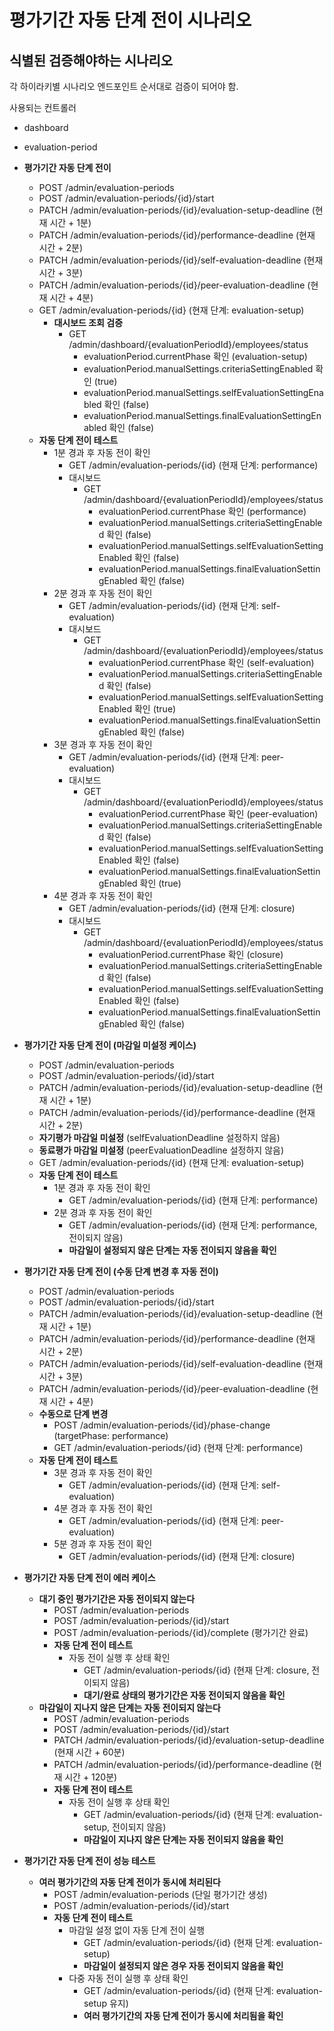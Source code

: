 # 평가기간 자동 단계 전이 시나리오

## 식별된 검증해야하는 시나리오

각 하이라키별 시나리오 엔드포인트 순서대로 검증이 되어야 함.

사용되는 컨트롤러
- dashboard
- evaluation-period

- **평가기간 자동 단계 전이** 
    - POST /admin/evaluation-periods 
    - POST /admin/evaluation-periods/{id}/start 
    - PATCH /admin/evaluation-periods/{id}/evaluation-setup-deadline (현재 시간 + 1분)
    - PATCH /admin/evaluation-periods/{id}/performance-deadline (현재 시간 + 2분)
    - PATCH /admin/evaluation-periods/{id}/self-evaluation-deadline (현재 시간 + 3분)
    - PATCH /admin/evaluation-periods/{id}/peer-evaluation-deadline (현재 시간 + 4분)
    - GET /admin/evaluation-periods/{id} (현재 단계: evaluation-setup)
        - **대시보드 조회 검증**
            - GET /admin/dashboard/{evaluationPeriodId}/employees/status 
                - evaluationPeriod.currentPhase 확인 (evaluation-setup)
                - evaluationPeriod.manualSettings.criteriaSettingEnabled 확인 (true)
                - evaluationPeriod.manualSettings.selfEvaluationSettingEnabled 확인 (false)
                - evaluationPeriod.manualSettings.finalEvaluationSettingEnabled 확인 (false)
    - **자동 단계 전이 테스트**
        - 1분 경과 후 자동 전이 확인
            - GET /admin/evaluation-periods/{id} (현재 단계: performance)
            - 대시보드
                - GET /admin/dashboard/{evaluationPeriodId}/employees/status 
                    - evaluationPeriod.currentPhase 확인 (performance)
                    - evaluationPeriod.manualSettings.criteriaSettingEnabled 확인 (false)
                    - evaluationPeriod.manualSettings.selfEvaluationSettingEnabled 확인 (false)
                    - evaluationPeriod.manualSettings.finalEvaluationSettingEnabled 확인 (false)
        - 2분 경과 후 자동 전이 확인
            - GET /admin/evaluation-periods/{id} (현재 단계: self-evaluation)
            - 대시보드
                - GET /admin/dashboard/{evaluationPeriodId}/employees/status 
                    - evaluationPeriod.currentPhase 확인 (self-evaluation)
                    - evaluationPeriod.manualSettings.criteriaSettingEnabled 확인 (false)
                    - evaluationPeriod.manualSettings.selfEvaluationSettingEnabled 확인 (true)
                    - evaluationPeriod.manualSettings.finalEvaluationSettingEnabled 확인 (false)
        - 3분 경과 후 자동 전이 확인
            - GET /admin/evaluation-periods/{id} (현재 단계: peer-evaluation)
            - 대시보드
                - GET /admin/dashboard/{evaluationPeriodId}/employees/status 
                    - evaluationPeriod.currentPhase 확인 (peer-evaluation)
                    - evaluationPeriod.manualSettings.criteriaSettingEnabled 확인 (false)
                    - evaluationPeriod.manualSettings.selfEvaluationSettingEnabled 확인 (false)
                    - evaluationPeriod.manualSettings.finalEvaluationSettingEnabled 확인 (true)
        - 4분 경과 후 자동 전이 확인
            - GET /admin/evaluation-periods/{id} (현재 단계: closure)
            - 대시보드
                - GET /admin/dashboard/{evaluationPeriodId}/employees/status 
                    - evaluationPeriod.currentPhase 확인 (closure)
                    - evaluationPeriod.manualSettings.criteriaSettingEnabled 확인 (false)
                    - evaluationPeriod.manualSettings.selfEvaluationSettingEnabled 확인 (false)
                    - evaluationPeriod.manualSettings.finalEvaluationSettingEnabled 확인 (false)
- **평가기간 자동 단계 전이 (마감일 미설정 케이스)** 
    - POST /admin/evaluation-periods 
    - POST /admin/evaluation-periods/{id}/start 
    - PATCH /admin/evaluation-periods/{id}/evaluation-setup-deadline (현재 시간 + 1분)
    - PATCH /admin/evaluation-periods/{id}/performance-deadline (현재 시간 + 2분)
    - **자기평가 마감일 미설정** (selfEvaluationDeadline 설정하지 않음)
    - **동료평가 마감일 미설정** (peerEvaluationDeadline 설정하지 않음)
    - GET /admin/evaluation-periods/{id} (현재 단계: evaluation-setup)
    - **자동 단계 전이 테스트**
        - 1분 경과 후 자동 전이 확인
            - GET /admin/evaluation-periods/{id} (현재 단계: performance)
        - 2분 경과 후 자동 전이 확인
            - GET /admin/evaluation-periods/{id} (현재 단계: performance, 전이되지 않음)
            - **마감일이 설정되지 않은 단계는 자동 전이되지 않음을 확인**
- **평가기간 자동 단계 전이 (수동 단계 변경 후 자동 전이)** 
    - POST /admin/evaluation-periods 
    - POST /admin/evaluation-periods/{id}/start 
    - PATCH /admin/evaluation-periods/{id}/evaluation-setup-deadline (현재 시간 + 1분)
    - PATCH /admin/evaluation-periods/{id}/performance-deadline (현재 시간 + 2분)
    - PATCH /admin/evaluation-periods/{id}/self-evaluation-deadline (현재 시간 + 3분)
    - PATCH /admin/evaluation-periods/{id}/peer-evaluation-deadline (현재 시간 + 4분)
    - **수동으로 단계 변경**
        - POST /admin/evaluation-periods/{id}/phase-change (targetPhase: performance)
        - GET /admin/evaluation-periods/{id} (현재 단계: performance)
    - **자동 단계 전이 테스트**
        - 3분 경과 후 자동 전이 확인
            - GET /admin/evaluation-periods/{id} (현재 단계: self-evaluation)
        - 4분 경과 후 자동 전이 확인
            - GET /admin/evaluation-periods/{id} (현재 단계: peer-evaluation)
        - 5분 경과 후 자동 전이 확인
            - GET /admin/evaluation-periods/{id} (현재 단계: closure)
- **평가기간 자동 단계 전이 에러 케이스** 
    - **대기 중인 평가기간은 자동 전이되지 않는다**
        - POST /admin/evaluation-periods 
        - POST /admin/evaluation-periods/{id}/start 
        - POST /admin/evaluation-periods/{id}/complete (평가기간 완료)
        - **자동 단계 전이 테스트**
            - 자동 전이 실행 후 상태 확인
                - GET /admin/evaluation-periods/{id} (현재 단계: closure, 전이되지 않음)
                - **대기/완료 상태의 평가기간은 자동 전이되지 않음을 확인**
    - **마감일이 지나지 않은 단계는 자동 전이되지 않는다**
        - POST /admin/evaluation-periods 
        - POST /admin/evaluation-periods/{id}/start 
        - PATCH /admin/evaluation-periods/{id}/evaluation-setup-deadline (현재 시간 + 60분)
        - PATCH /admin/evaluation-periods/{id}/performance-deadline (현재 시간 + 120분)
        - **자동 단계 전이 테스트**
            - 자동 전이 실행 후 상태 확인
                - GET /admin/evaluation-periods/{id} (현재 단계: evaluation-setup, 전이되지 않음)
                - **마감일이 지나지 않은 단계는 자동 전이되지 않음을 확인**
- **평가기간 자동 단계 전이 성능 테스트** 
    - **여러 평가기간의 자동 단계 전이가 동시에 처리된다**
        - POST /admin/evaluation-periods (단일 평가기간 생성)
        - POST /admin/evaluation-periods/{id}/start 
        - **자동 단계 전이 테스트**
            - 마감일 설정 없이 자동 단계 전이 실행
                - GET /admin/evaluation-periods/{id} (현재 단계: evaluation-setup)
                - **마감일이 설정되지 않은 경우 자동 전이되지 않음을 확인**
            - 다중 자동 전이 실행 후 상태 확인
                - GET /admin/evaluation-periods/{id} (현재 단계: evaluation-setup 유지)
                - **여러 평가기간의 자동 단계 전이가 동시에 처리됨을 확인**

